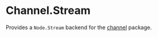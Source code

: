 # Channel.Stream

Provides a `Node.Stream` backend for the [channel](https://github.com/ConnorDillon/purescript-channel) package.
